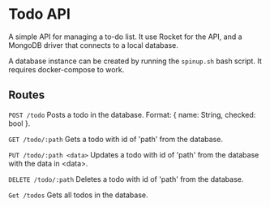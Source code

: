 # Todo API
A simple API for managing a to-do list. It use Rocket for the API, and a MongoDB driver that connects to a local database.

A database instance can be created by running the `spinup.sh` bash script. It requires docker-compose to work.

## Routes

`POST /todo` Posts a todo in the database. Format: { name: String, checked: bool }.

`GET /todo/:path` Gets a todo with id of 'path' from the database.

`PUT /todo/:path <data>` Updates a todo with id of 'path' from the database with the data in \<data\>.

`DELETE /todo/:path` Deletes a todo with id of 'path' from the database.

`Get /todos` Gets all todos in the database.
